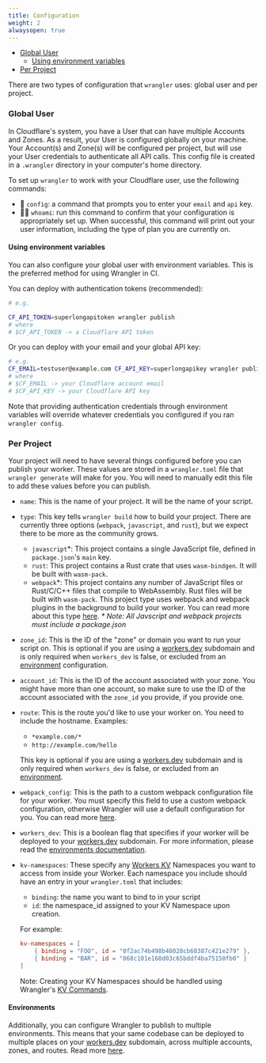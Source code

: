 ```yaml
---
title: Configuration
weight: 2
alwaysopen: true
---
```


- [Global User](#global-user)
  * [Using environment variables](#using-environment-variables)
- [Per Project](#per-project)

There are two types of configuration that `wrangler` uses: global user and per project.

### Global User

  In Cloudflare's system, you have a User that can have multiple Accounts and Zones. As a result, your User is configured globally on your machine. Your Account(s) and Zone(s) will be configured per project, but will use your User credentials to authenticate all API calls. This config file is created in a `.wrangler`
  directory in your computer's home directory.
  
  To set up `wrangler` to work with your Cloudflare user, use the following commands:

  - 🔧 `config`: a command that prompts you to enter your `email` and `api` key.
- 🕵️‍♀️ `whoami`: run this command to confirm that your configuration is appropriately set up.
    When successful, this command will print out your user information, including the type of plan you
    are currently on.
  
#### Using environment variables

  You can also configure your global user with environment variables. This is the preferred method for using Wrangler in CI.

  You can deploy with authentication tokens (recommended):

  ```bash
  # e.g.

  CF_API_TOKEN=superlongapitoken wrangler publish
  # where
  # $CF_API_TOKEN -> a Cloudflare API token
  ```

  Or you can deploy with your email and your global API key:

  ```bash
  # e.g.
  CF_EMAIL=testuser@example.com CF_API_KEY=superlongapikey wrangler publish
  # where
  # $CF_EMAIL -> your Cloudflare account email
  # $CF_API_KEY -> your Cloudflare API key
  ```
  Note that providing authentication credentials through environment variables will override whatever credentials you configured 
  if you ran `wrangler config`.

### Per Project

  Your project will need to have several things configured before you can publish your worker. These values are stored in a `wrangler.toml` file that `wrangler generate` will make for you. You will need to manually edit this file to add these values before you can publish.

  - `name`: This is the name of your project. It will be the name of your script.
  - `type`: This key tells `wrangler build` how to build your project. There are currently three options (`webpack`, `javascript`, and `rust`), but we expect there to be more as the community grows.
      - `javascript`\*: This project contains a single JavaScript file, defined in `package.json`'s `main` key.
      - `rust`: This project contains a Rust crate that uses `wasm-bindgen`. It will be built with `wasm-pack`.
      - `webpack`\*: This project contains any number of JavaScript files or Rust/C/C++ files that compile to
          WebAssembly. Rust files will be built with `wasm-pack`.
          This project type uses webpack and webpack plugins in the background to build your worker. You can read more about this type [here](/tooling/wrangler/webpack).
    _\* Note: All Javscript and webpack projects must include a package.json_
  - `zone_id`: This is the ID of the "zone" or domain you want to run your script on. This is optional if you are using a [workers.dev](https://workers.dev) subdomain and is only required when `workers_dev` is false, or excluded from an [environment](/tooling/wrangler/configuration/environments) configuration.
  - `account_id`: This is the ID of the account associated with your zone. You might have more than one account, so make sure to use the ID of the account associated with the `zone_id` you provide, if you provide one.
  - `route`: This is the route you'd like to use your worker on. You need to include the hostname. Examples:

      - `*example.com/*`
      - `http://example.com/hello`
      
      This key is optional if you are using a [workers.dev](https://workers.dev) subdomain and is only required when `workers_dev` is false, or excluded from an [environment](/tooling/wrangler/configuration/environments). 

  - `webpack_config`: This is the path to a custom webpack configuration file for your worker. You must specify this field to use a custom webpack configuration, otherwise Wrangler will use a default configuration for you. You can read more [here](/tooling/wrangler/webpack).
  - `workers_dev`: This is a boolean flag that specifies if your worker will be deployed to your [workers.dev](https://workers.dev) subdomain. For more information, please read the [environments documentation](/tooling/wrangler/configuration/environments).
  - `kv-namespaces`: These specify any [Workers KV](/reference/storage/) Namespaces you want to access from
      inside your Worker. Each namespace you include should have an entry in your `wrangler.toml` that includes:

      - `binding`: the name you want to bind to in your script
      - `id`: the namespace_id assigned to your KV Namespace upon creation.

      For example:

      ```toml
      kv-namespaces = [
          { binding = "FOO", id = "0f2ac74b498b48028cb68387c421e279" },
          { binding = "BAR", id = "068c101e168d03c65bddf4ba75150fb0" }
      ]
      ```

      Note: Creating your KV Namespaces should be handled using Wrangler's [KV Commands](/tooling/wrangler/kv_commands).

#### Environments

  Additionally, you can configure Wrangler to publish to multiple environments. This means that your same codebase can be deployed to multiple places on your [workers.dev](https://workers.dev) subdomain, across multiple accounts, zones, and routes. Read more [here](/tooling/wrangler/configuration/environments).